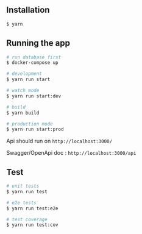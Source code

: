 ## Installation

```bash
$ yarn
```

## Running the app

```bash
# run database first
$ docker-compose up

# development
$ yarn run start

# watch mode
$ yarn run start:dev

# build
$ yarn build

# production mode
$ yarn run start:prod
```

Api should run on `http://localhost:3000/`

Swagger/OpenApi doc : `http://localhost:3000/api`

## Test

```bash
# unit tests
$ yarn run test

# e2e tests
$ yarn run test:e2e

# test coverage
$ yarn run test:cov
```
